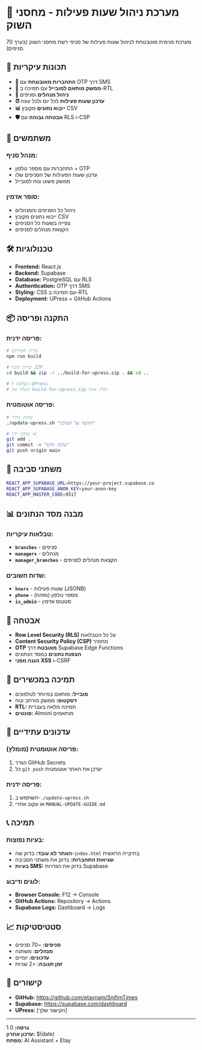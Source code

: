 # 🏪 מערכת ניהול שעות פעילות - מחסני השוק

מערכת פנימית מאובטחת לניהול שעות פעילות של סניפי רשת מחסני השוק (בערך 70 סניפים).

## 🚀 תכונות עיקריות

- **🔐 התחברות מאובטחת** עם OTP דרך SMS
- **📱 ממשק מותאם למובייל** עם תמיכה ב-RTL
- **👥 ניהול מנהלים** וסניפים
- **⏰ עדכון שעות פעילות** לכל יום ולכל עונה
- **📊 ייבוא נתונים** מקובץ CSV
- **🛡️ אבטחה גבוהה** עם RLS ו-CSP

## 🎯 משתמשים

### מנהל סניף:
- התחברות עם מספר טלפון + OTP
- עדכון שעות הפעילות של הסניפים שלו
- ממשק פשוט ונוח למובייל

### סופר אדמין:
- ניהול כל הסניפים והמנהלים
- ייבוא נתונים מקובץ CSV
- צפייה בשעות כל הסניפים
- הקצאת מנהלים לסניפים

## 🛠️ טכנולוגיות

- **Frontend:** React.js
- **Backend:** Supabase
- **Database:** PostgreSQL עם RLS
- **Authentication:** OTP דרך SMS
- **Styling:** CSS עם תמיכה ב-RTL
- **Deployment:** UPress + GitHub Actions

## 📦 התקנה ופריסה

### פריסה ידנית:
```bash
# בניית הפרויקט
npm run build

# יצירת קובץ ZIP
cd build && zip -r ../build-for-upress.zip . && cd ..

# העלאה ל-UPress
# העלה את build-for-upress.zip וחלץ אותו
```

### פריסה אוטומטית:
```bash
# עדכון מהיר
./update-upress.sh "הודעה על העדכון"

# או עדכון ידני
git add .
git commit -m "עדכון חדש"
git push origin main
```

## 🔧 משתני סביבה

```bash
REACT_APP_SUPABASE_URL=https://your-project.supabase.co
REACT_APP_SUPABASE_ANON_KEY=your-anon-key
REACT_APP_MASTER_CODE=9517
```

## 📊 מבנה מסד הנתונים

### טבלאות עיקריות:
- **`branches`** - סניפים
- **`managers`** - מנהלים
- **`manager_branches`** - הקצאת מנהלים לסניפים

### שדות חשובים:
- **`hours`** - שעות פעילות (JSONB)
- **`phone`** - מספר טלפון (מזהה)
- **`is_admin`** - סטטוס אדמין

## 🔐 אבטחה

- **Row Level Security (RLS)** על כל הטבלאות
- **Content Security Policy (CSP)** מחמיר
- **OTP מאובטח** דרך Supabase Edge Functions
- **הצפנת נתונים** במסד הנתונים
- **הגנה מפני XSS** ו-CSRF

## 📱 תמיכה במכשירים

- **מובייל:** מותאם במיוחד לטלפונים
- **דסקטופ:** ממשק מורחב ונוח
- **RTL:** תמיכה מלאה בעברית
- **פונטים:** Almoni מותאמים

## 🚀 עדכונים עתידיים

### פריסה אוטומטית (מומלץ):
1. הגדר GitHub Secrets
2. כל `git push` יעדכן את האתר אוטומטית

### פריסה ידנית:
1. השתמש ב-`./update-upress.sh`
2. או עקוב אחרי `MANUAL-UPDATE-GUIDE.md`

## 📞 תמיכה

### בעיות נפוצות:
- **האתר לא עובד:** בדוק שה-`index.html` בתיקייה הראשית
- **שגיאות התחברות:** בדוק את משתני הסביבה
- **בעיות SMS:** בדוק את הגדרות Supabase

### לוגים ודיבוג:
- **Browser Console:** F12 → Console
- **GitHub Actions:** Repository → Actions
- **Supabase Logs:** Dashboard → Logs

## 📈 סטטיסטיקות

- **סניפים:** ~70 סניפים
- **מנהלים:** משתנה
- **עדכונים:** יומיים
- **זמן תגובה:** <2 שניות

## 🔗 קישורים

- **GitHub:** https://github.com/etaynam/SnifimTimes
- **Supabase:** https://supabase.com/dashboard
- **UPress:** [הקישור שלך]

---

**גרסה:** 1.0  
**עדכון אחרון:** $(date)  
**מפתח:** AI Assistant + Etay